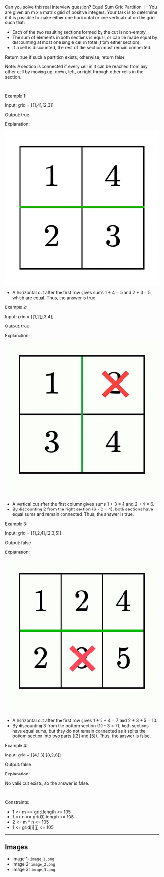 Can you solve this real interview question? Equal Sum Grid Partition II - You are given an m x n matrix grid of positive integers. Your task is to determine if it is possible to make either one horizontal or one vertical cut on the grid such that:

 * Each of the two resulting sections formed by the cut is non-empty.
 * The sum of elements in both sections is equal, or can be made equal by discounting at most one single cell in total (from either section).
 * If a cell is discounted, the rest of the section must remain connected.

Return true if such a partition exists; otherwise, return false.

Note: A section is connected if every cell in it can be reached from any other cell by moving up, down, left, or right through other cells in the section.

 

Example 1:

Input: grid = [[1,4],[2,3]]

Output: true

Explanation:

![Example 1](./image_1.png)

 * A horizontal cut after the first row gives sums 1 + 4 = 5 and 2 + 3 = 5, which are equal. Thus, the answer is true.

Example 2:

Input: grid = [[1,2],[3,4]]

Output: true

Explanation:

![Example 2](./image_2.png)

 * A vertical cut after the first column gives sums 1 + 3 = 4 and 2 + 4 = 6.
 * By discounting 2 from the right section (6 - 2 = 4), both sections have equal sums and remain connected. Thus, the answer is true.

Example 3:

Input: grid = [[1,2,4],[2,3,5]]

Output: false

Explanation:

![Example 3](./image_3.png)

 * A horizontal cut after the first row gives 1 + 2 + 4 = 7 and 2 + 3 + 5 = 10.
 * By discounting 3 from the bottom section (10 - 3 = 7), both sections have equal sums, but they do not remain connected as it splits the bottom section into two parts ([2] and [5]). Thus, the answer is false.

Example 4:

Input: grid = [[4,1,8],[3,2,6]]

Output: false

Explanation:

No valid cut exists, so the answer is false.

 

Constraints:

 * 1 <= m == grid.length <= 105
 * 1 <= n == grid[i].length <= 105
 * 2 <= m * n <= 105
 * 1 <= grid[i][j] <= 105

---

## Images

- Image 1: `image_1.png`
- Image 2: `image_2.png`
- Image 3: `image_3.png`
